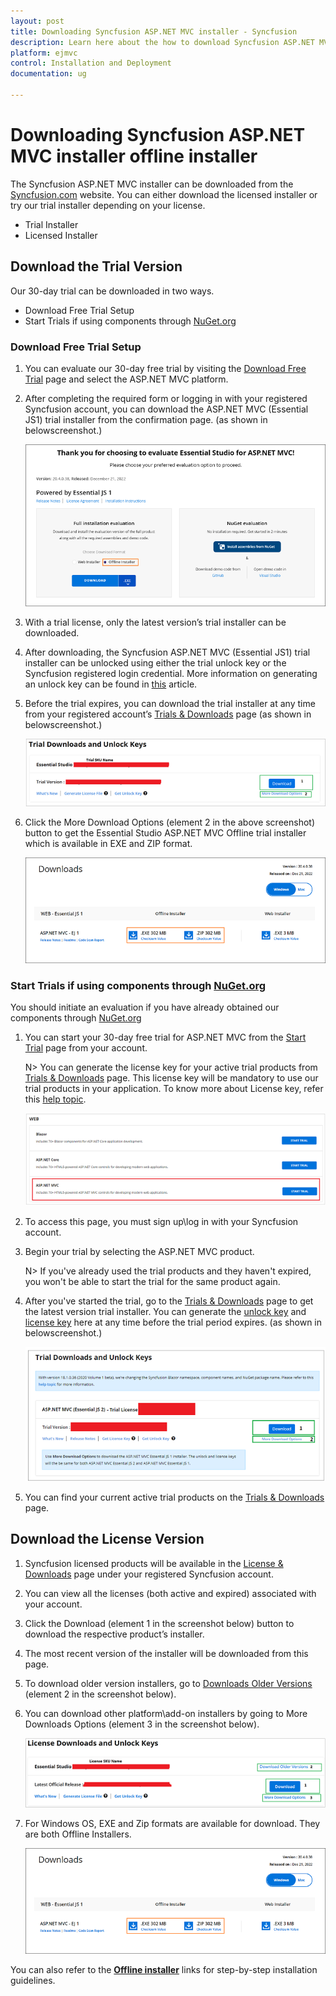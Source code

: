 ```yaml
---
layout: post
title: Downloading Syncfusion ASP.NET MVC installer - Syncfusion
description: Learn here about the how to download Syncfusion ASP.NET MVC offline installer from our syncfusion website.
platform: ejmvc
control: Installation and Deployment
documentation: ug

---
```


# Downloading Syncfusion ASP.NET MVC installer offline installer

The Syncfusion ASP.NET MVC installer can be downloaded from the [Syncfusion.com](https://www.syncfusion.com/aspnet-mvc-ui-controls) website. You can either download the licensed installer or try our trial installer depending on your license.

   -	Trial Installer
   -	Licensed Installer

## Download the Trial Version

Our 30-day trial can be downloaded in two ways.

   * Download Free Trial Setup
   * Start Trials if using components through [NuGet.org](https://www.nuget.org/packages?q=syncfusion)

### Download Free Trial Setup

1. You can evaluate our 30-day free trial by visiting the [Download Free Trial](https://www.syncfusion.com/downloads) page and select the ASP.NET MVC platform.
2. After completing the required form or logging in with your registered Syncfusion account, you can download the ASP.NET MVC (Essential JS1) trial installer from the confirmation page. (as shown in belowscreenshot.) 
   
   ![Trial and downloads of Syncfusion Essential Studio](images/trial-confirmation.png)
   
3. With a trial license, only the latest version’s trial installer can be downloaded.
4. After downloading, the Syncfusion ASP.NET MVC (Essential JS1) trial installer can be unlocked using either the trial unlock key or the Syncfusion registered login credential. More information on generating an unlock key can be found in [this](https://support.syncfusion.com/kb/article/7053/how-to-generate-unlock-key-for-essentials-studio-products?isInternalRefresh=False) article.
5. Before the trial expires, you can download the trial installer at any time from your registered account’s [Trials & Downloads](https://www.syncfusion.com/account/login) page (as shown in belowscreenshot.)
 
   ![Trial and downloads of Syncfusion Essential Studio](images/trial-download.png)

6. Click the More Download Options (element 2 in the above screenshot) button to get the Essential Studio ASP.NET MVC Offline trial installer which is available in EXE and ZIP format.

   ![License and downloads of Syncfusion Essential Studio](images/start-trial-download-offline-installer.png)

### Start Trials if using components through [NuGet.org](https://www.nuget.org/packages?q=syncfusion)

You should initiate an evaluation if you have already obtained our components through [NuGet.org](https://www.nuget.org/packages?q=syncfusion)

1. You can start your 30-day free trial for ASP.NET MVC from the [Start Trial](https://www.syncfusion.com/account/login) page from your account.

   N> You can generate the license key for your active trial products from [Trials & Downloads](https://www.syncfusion.com/account/login) page. This license key will be mandatory to use our trial products in your application. To know more about License key, refer this [help topic](https://help.syncfusion.com/aspnetmvc/licensing/overview). 
	
   ![Trial and downloads of Syncfusion Essential Studio](images/start-trial-download.png)
   
2. To access this page, you must sign up\log in with your Syncfusion account.
3. Begin your trial by selecting the ASP.NET MVC product. 

   N> If you've already used the trial products and they haven't expired, you won't be able to start the trial for the same product again.

4. After you've started the trial, go to the [Trials & Downloads](https://www.syncfusion.com/account/login) page to get the latest version trial installer. You can generate the [unlock key](https://support.syncfusion.com/kb/article/7053/how-to-generate-unlock-key-for-essentials-studio-products?isInternalRefresh=False) and [license key](https://help.syncfusion.com/aspnetmvc/licensing/how-to-generate) here at any time before the trial period expires. (as shown in belowscreenshot.)

   ![License and downloads of Syncfusion Essential Studio](images/start-trial-download-installer.png)

5. You can find your current active trial products on the [Trials & Downloads](https://www.syncfusion.com/account/login) page.
   

## Download the License Version

1. Syncfusion licensed products will be available in the [License & Downloads](https://www.syncfusion.com/account/login) page under your registered Syncfusion account.
2. You can view all the licenses (both active and expired) associated with your account.
3. Click the Download (element 1 in the screenshot below) button to download the respective product’s installer.
4. The most recent version of the installer will be downloaded from this page.
5. To download older version installers, go to [Downloads Older Versions](https://www.syncfusion.com/account/login) (element 2 in the screenshot below).
6. You can download other platform\add-on installers by going to More Downloads Options (element 3 in the screenshot below).

    ![License and downloads of Syncfusion Essential Studio](images/license-download.png)
   
7. For Windows OS, EXE and Zip formats are available for download. They are both Offline Installers.

    ![License and downloads of Syncfusion Essential Studio](images/start-trial-download-offline-installer.png)
	

You can also refer to the [**Offline installer**](https://help.syncfusion.com/aspnetmvc/installation/offline-installer/how-to-install) links for step-by-step installation guidelines.	
